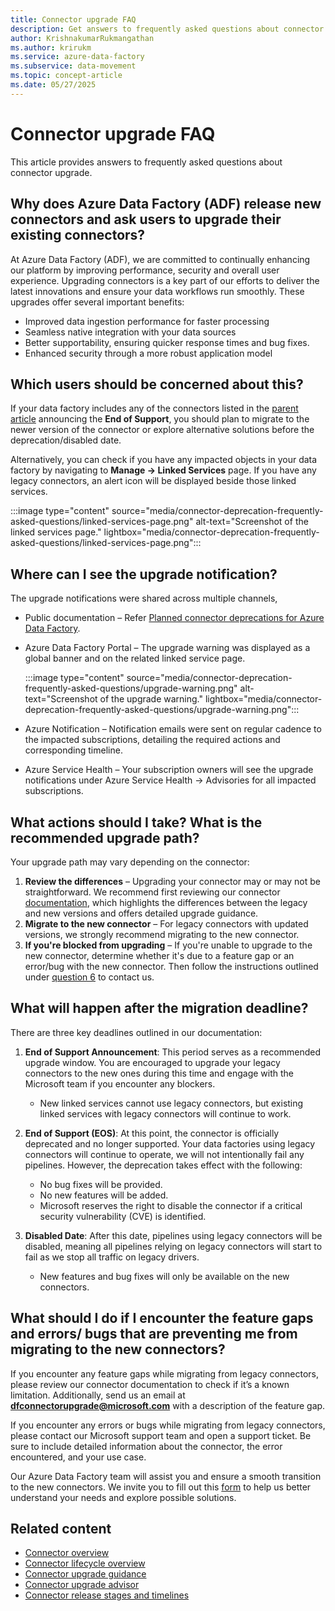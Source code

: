 ```yaml
---
title: Connector upgrade FAQ 
description: Get answers to frequently asked questions about connector upgrade.
author: KrishnakumarRukmangathan
ms.author: krirukm
ms.service: azure-data-factory
ms.subservice: data-movement
ms.topic: concept-article
ms.date: 05/27/2025
---
```


# Connector upgrade FAQ

This article provides answers to frequently asked questions about connector upgrade.

## Why does Azure Data Factory (ADF) release new connectors and ask users to upgrade their existing connectors?

At Azure Data Factory (ADF), we are committed to continually enhancing our platform by improving performance, security and overall user experience. Upgrading connectors is a key part of our efforts to deliver the latest innovations and ensure your data workflows run smoothly. These upgrades offer several important benefits:

 - Improved data ingestion performance for faster processing
 - Seamless native integration with your data sources
 - Better supportability, ensuring quicker response times and bug fixes.
 - Enhanced security through a more robust application model

## Which users should be concerned about this? 

If your data factory includes any of the connectors listed in the [parent article](connector-deprecation-plan.md) announcing the **End of Support**, you should plan to migrate to the newer version of the connector or explore alternative solutions before the deprecation/disabled date.

Alternatively, you can check if you have any impacted objects in your data factory by navigating to **Manage → Linked Services** page. If you have any legacy connectors, an alert icon will be displayed beside those linked services.

:::image type="content" source="media/connector-deprecation-frequently-asked-questions/linked-services-page.png" alt-text="Screenshot of the linked services page." lightbox="media/connector-deprecation-frequently-asked-questions/linked-services-page.png":::

## Where can I see the upgrade notification?

The upgrade notifications were shared across multiple channels,

- Public documentation – Refer [Planned connector deprecations for Azure Data Factory](connector-deprecation-plan.md).
- Azure Data Factory Portal – The upgrade warning was displayed as a global banner and on the related linked service page. 

    :::image type="content" source="media/connector-deprecation-frequently-asked-questions/upgrade-warning.png" alt-text="Screenshot of the upgrade warning." lightbox="media/connector-deprecation-frequently-asked-questions/upgrade-warning.png"::: 

- Azure Notification – Notification emails were sent on regular cadence to the impacted subscriptions, detailing the required actions and corresponding timeline.

- Azure Service Health – Your subscription owners will see the upgrade notifications under Azure Service Health → Advisories for all impacted subscriptions.

## What actions should I take? What is the recommended upgrade path?

Your upgrade path may vary depending on the connector:

1. **Review the differences** – Upgrading your connector may or may not be straightforward. We recommend first reviewing our connector [documentation](connector-deprecation-plan.md#overview), which highlights the differences between the legacy and new versions and offers detailed upgrade guidance.
2. **Migrate to the new connector** – For legacy connectors with updated versions, we strongly recommend migrating to the new connector.
3. **If you're blocked from upgrading** – If you're unable to upgrade to the new connector, determine whether it's due to a feature gap or an error/bug with the new connector. Then follow the instructions outlined under [question 6](#what-should-i-do-if-i-encounter-the-feature-gaps-and-errors-bugs-that-are-preventing-me-from-migrating-to-the-new-connectors) to contact us.

## What will happen after the migration deadline?

There are three key deadlines outlined in our documentation:
1. **End of Support Announcement**: This period serves as a recommended upgrade window. You are encouraged to upgrade your legacy connectors to the new ones during this time and engage with the Microsoft team if you encounter any blockers.
    - New linked services cannot use legacy connectors, but existing linked services with legacy connectors will continue to work.

1. **End of Support (EOS)**: At this point, the connector is officially deprecated and no longer supported. Your data factories using legacy connectors will continue to operate, we will not intentionally fail any pipelines. However, the deprecation takes effect with the following:
    - No bug fixes will be provided.
    - No new features will be added.
    - Microsoft reserves the right to disable the connector if a critical security vulnerability (CVE) is identified.

1. **Disabled Date**: After this date, pipelines using legacy connectors will be disabled, meaning all pipelines relying on legacy connectors will start to fail as we stop all traffic on legacy drivers.
    - New features and bug fixes will only be available on the new connectors.

## What should I do if I encounter the feature gaps and errors/ bugs that are preventing me from migrating to the new connectors?

If you encounter any feature gaps while migrating from legacy connectors, please review our connector documentation to check if it’s a known limitation. Additionally, send us an email at **dfconnectorupgrade@microsoft.com** with a description of the feature gap. 

If you encounter any errors or bugs while migrating from legacy connectors, please contact our Microsoft support team and open a support ticket. Be sure to include detailed information about the connector, the error encountered, and your use case.

Our Azure Data Factory team will assist you and ensure a smooth transition to the new connectors. We invite you to fill out this [form](https://forms.office.com/pages/responsepage.aspx?id=v4j5cvGGr0GRqy180BHbR94fEtK94M9FsNIwB3-nUTtUQTFGMjVFNkNEVkFaTEJQMUVaQlc3TlRDVi4u&route=shorturl) to help us better understand your needs and explore possible solutions.

## Related content

- [Connector overview](connector-overview.md)  
- [Connector lifecycle overview](connector-lifecycle-overview.md) 
- [Connector upgrade guidance](connector-upgrade-guidance.md) 
- [Connector upgrade advisor](connector-upgrade-advisor.md)  
- [Connector release stages and timelines](connector-release-stages-and-timelines.md)  
